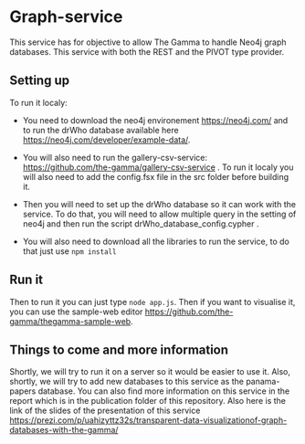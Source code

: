 # Graph-service

This service has for objective to allow The Gamma to handle Neo4j graph databases. This service with both the REST and the PIVOT type provider. 

## Setting up
To run it localy: 

- You need to download the neo4j environement https://neo4j.com/ and to run the drWho database available here https://neo4j.com/developer/example-data/. 

- You will also need to run the gallery-csv-service: https://github.com/the-gamma/gallery-csv-service . To run it localy you will also need to add the config.fsx file in the src folder before building it.

- Then you will need to set up the drWho database so it can work with the service. To do that, you will need to allow multiple query in the setting of neo4j and then run the script drWho_database_config.cypher .

- You will also need to download all the libraries to run the service, to do that just use `npm install` 

## Run it

Then to run it you can just type `node app.js`. Then if you want to visualise it, you can use the sample-web editor https://github.com/the-gamma/thegamma-sample-web. 


## Things to come and more information

Shortly, we will try to run it on a server so it would be easier to use it. Also, shortly, we will try to add new databases to this service as the panama-papers database. You can also find more information on this service in the report which is in the publication folder of this repository. Also here is the link of the slides of the presentation of this service https://prezi.com/p/uahizyttz32s/transparent-data-visualizationof-graph-databases-with-the-gamma/ 
